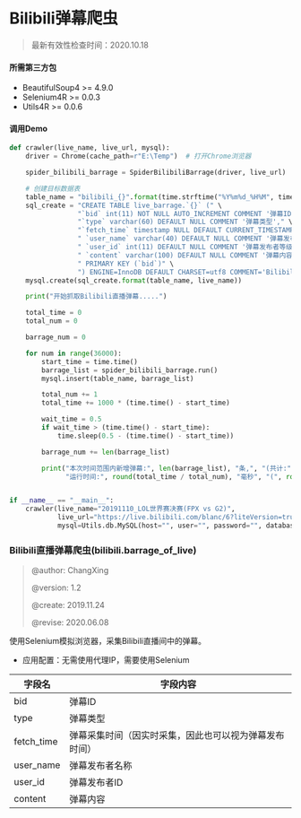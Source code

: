 # Bilibili弹幕爬虫

> 最新有效性检查时间：2020.10.18

#### 所需第三方包

* BeautifulSoup4 >= 4.9.0
* Selenium4R >= 0.0.3
* Utils4R >= 0.0.6

#### 调用Demo

```python
def crawler(live_name, live_url, mysql):
    driver = Chrome(cache_path=r"E:\Temp")  # 打开Chrome浏览器

    spider_bilibili_barrage = SpiderBilibiliBarrage(driver, live_url)

    # 创建目标数据表
    table_name = "bilibili_{}".format(time.strftime("%Y%m%d_%H%M", time.localtime(time.time())))
    sql_create = "CREATE TABLE live_barrage.`{}` (" \
                 "`bid` int(11) NOT NULL AUTO_INCREMENT COMMENT '弹幕ID(barrage id)'," \
                 "`type` varchar(60) DEFAULT NULL COMMENT '弹幕类型'," \
                 "`fetch_time` timestamp NULL DEFAULT CURRENT_TIMESTAMP COMMENT '弹幕抓取时间(约等于弹幕发布时间)'," \
                 " `user_name` varchar(40) DEFAULT NULL COMMENT '弹幕发布者名称'," \
                 " `user_id` int(11) DEFAULT NULL COMMENT '弹幕发布者等级'," \
                 " `content` varchar(100) DEFAULT NULL COMMENT '弹幕内容'," \
                 " PRIMARY KEY (`bid`)" \
                 ") ENGINE=InnoDB DEFAULT CHARSET=utf8 COMMENT='Bilibili弹幕({})';"
    mysql.create(sql_create.format(table_name, live_name))

    print("开始抓取Bilibili直播弹幕.....")

    total_time = 0
    total_num = 0

    barrage_num = 0

    for num in range(36000):
        start_time = time.time()
        barrage_list = spider_bilibili_barrage.run()
        mysql.insert(table_name, barrage_list)

        total_num += 1
        total_time += 1000 * (time.time() - start_time)

        wait_time = 0.5
        if wait_time > (time.time() - start_time):
            time.sleep(0.5 - (time.time() - start_time))

        barrage_num += len(barrage_list)

        print("本次时间范围内新增弹幕:", len(barrage_list), "条,", "(共计:", barrage_num, ")", "|",
              "运行时间:", round(total_time / total_num), "毫秒", "(", round(total_time), "/", total_num, ")")


if __name__ == "__main__":
    crawler(live_name="20191110_LOL世界赛决赛(FPX vs G2)",
            live_url="https://live.bilibili.com/blanc/6?liteVersion=true",
            mysql=Utils.db.MySQL(host="", user="", password="", database=""))
```

### Bilibili直播弹幕爬虫(bilibili.barrage_of_live)

> @author: ChangXing
>
> @version: 1.2
>
> @create: 2019.11.24
>
> @revise: 2020.06.08

使用Selenium模拟浏览器，采集Bilibili直播间中的弹幕。

* 应用配置：无需使用代理IP，需要使用Selenium

| 字段名     | 字段内容                                               |
| ---------- | ------------------------------------------------------ |
| bid        | 弹幕ID                                                 |
| type       | 弹幕类型                                               |
| fetch_time | 弹幕采集时间（因实时采集，因此也可以视为弹幕发布时间） |
| user_name  | 弹幕发布者名称                                         |
| user_id    | 弹幕发布者ID                                           |
| content    | 弹幕内容                                               |

### 





